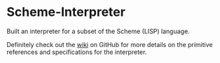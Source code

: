 # Scheme-Interpreter
Built an interpreter for a subset of the Scheme (LISP) language.  

Definitely check out the [wiki](https://github.com/yashgoenka/Scheme-Interpreter/wiki) on GitHub for more details on the primitive references and specifications for the interpreter.
